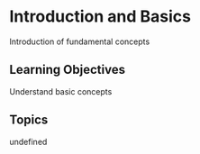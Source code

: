 # Introduction and Basics

Introduction of fundamental concepts

## Learning Objectives
Understand basic concepts

## Topics
undefined